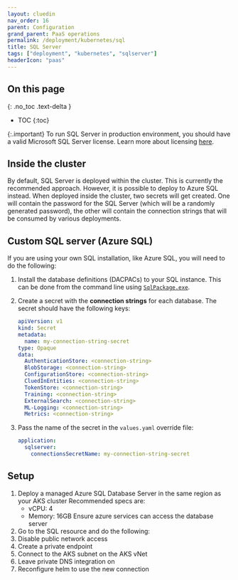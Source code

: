 ```yaml
---
layout: cluedin
nav_order: 16
parent: Configuration
grand_parent: PaaS operations
permalink: /deployment/kubernetes/sql
title: SQL Server
tags: ["deployment", "kubernetes", "sqlserver"]
headerIcon: "paas"
---
```

## On this page
{: .no_toc .text-delta }
- TOC
{:toc}

{:.important}
To run SQL Server in production environment, you should have a valid Microsoft SQL Server license. Learn more about licensing [here](https://www.microsoft.com/en-us/sql-server/sql-server-2022-pricing).

## Inside the cluster

By default, SQL Server is deployed within the cluster. This is currently the recommended approach. However, it is possible to deploy to Azure SQL instead. When deployed inside the cluster, two secrets will get created. One will contain the password for the SQL Server (which will be a randomly generated password), the other will contain the connection strings that will be consumed by various deployments.

## Custom SQL server (Azure SQL)

If you are using your own SQL installation, like Azure SQL, you will need to do the following:

1. Install the database definitions (DACPACs) to your SQL instance. This can be done from the command line using [`SqlPackage.exe`](https://docs.microsoft.com/en-us/sql/tools/sqlpackage?view=sql-server-2017#publish-parameters-properties-and-sqlcmd-variables).

1. Create a secret with the **connection strings** for each database. The secret should have the following keys:
    ```yaml
    apiVersion: v1
    kind: Secret
    metadata:
      name: my-connection-string-secret
    type: Opaque
    data:
      AuthenticationStore: <connection-string>
      BlobStorage: <connection-string>
      ConfigurationStore: <connection-string>
      CluedInEntities: <connection-string>
      TokenStore: <connection-string>
      Training: <connection-string>
      ExternalSearch: <connection-string>
      ML-Logging: <connection-string>
      Metrics: <connection-string>
    ```

1. Pass the name of the secret in the `values.yaml` override file:
    ```yaml
    application:
      sqlserver:
        connectionsSecretName: my-connection-string-secret
    ```

## Setup
1. Deploy a managed Azure SQL Database Server in the same region as your AKS cluster
    Recommended specs are:
    - vCPU: 4
    - Memory: 16GB
  Ensure azure services can access the database server
1. Go to the SQL resource and do the following:
  1. Disable public network access
  1. Create a private endpoint
  1. Connect to the AKS subnet on the AKS vNet
  1. Leave private DNS integration on
  1. Reconfigure helm to use the new connection
